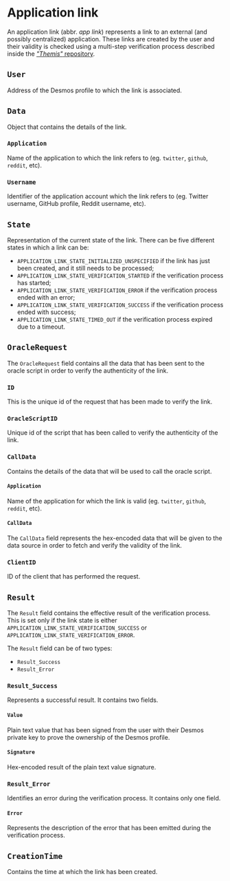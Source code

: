 # Application link
An application link (abbr. _app link_) represents a link to an external (and possibly centralized) application. These links are created by the user and their validity is checked using a multi-step verification process described inside the [_"Themis"_ repository](https://github.com/desmos-labs/themis). 

## `User`
Address of the Desmos profile to which the link is associated. 

## `Data`
Object that contains the details of the link. 

### `Application`
Name of the application to which the link refers to (eg. `twitter`, `github`, `reddit`, etc). 

### `Username`
Identifier of the application account which the link refers to (eg. Twitter username, GitHub profile, Reddit username, etc).

## `State`
Representation of the current state of the link. There can be five different states in which a link can be: 

- `APPLICATION_LINK_STATE_INITIALIZED_UNSPECIFIED` if the link has just been created, and it still needs to be processed; 
- `APPLICATION_LINK_STATE_VERIFICATION_STARTED` if the verification process has started; 
- `APPLICATION_LINK_STATE_VERIFICATION_ERROR` if the verification process ended with an error; 
- `APPLICATION_LINK_STATE_VERIFICATION_SUCCESS` if the verification process ended with success;
- `APPLICATION_LINK_STATE_TIMED_OUT` if the verification process expired due to a timeout. 

## `OracleRequest`
The `OracleRequest` field contains all the data that has been sent to the oracle script in order to verify the authenticity of the link. 

### `ID`
This is the unique id of the request that has been made to verify the link. 

### `OracleScriptID`
Unique id of the script that has been called to verify the authenticity of the link. 

### `CallData`
Contains the details of the data that will be used to call the oracle script. 

#### `Application`
Name of the application for which the link is valid (eg. `twitter`, `github`, `reddit`, etc). 

#### `CallData`
The `CallData` field represents the hex-encoded data that will be given to the data source in order to fetch and verify the validity of the link. 

### `ClientID`
ID of the client that has performed the request.

## `Result`
The `Result` field contains the effective result of the verification process. This is set only if the link state is either `APPLICATION_LINK_STATE_VERIFICATION_SUCCESS` or `APPLICATION_LINK_STATE_VERIFICATION_ERROR`. 

The `Result` field can be of two types: 
- `Result_Success`
- `Result_Error`

### `Result_Success`
Represents a successful result. It contains two fields. 

#### `Value`
Plain text value that has been signed from the user with their Desmos private key to prove the ownership of the Desmos profile. 

#### `Signature`
Hex-encoded result of the plain text value signature. 

### `Result_Error`
Identifies an error during the verification process. It contains only one field.

#### `Error`
Represents the description of the error that has been emitted during the verification process.

## `CreationTime`
Contains the time at which the link has been created. 
